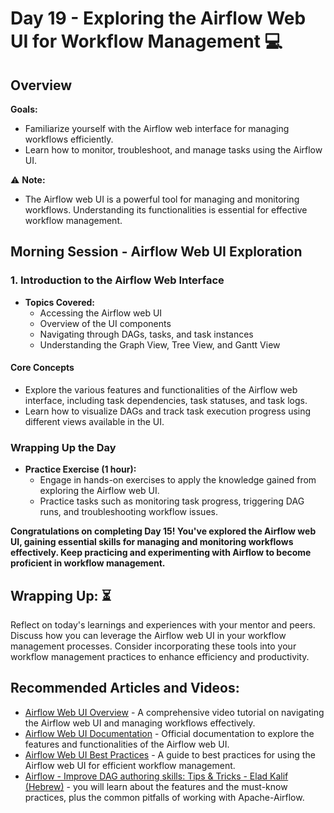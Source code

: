 # Day 19 - Exploring the Airflow Web UI for Workflow Management :computer:

## Overview
**Goals:**
- Familiarize yourself with the Airflow web interface for managing workflows efficiently.
- Learn how to monitor, troubleshoot, and manage tasks using the Airflow UI.

:warning: **Note:**
- The Airflow web UI is a powerful tool for managing and monitoring workflows. Understanding its functionalities is essential for effective workflow management.

## Morning Session - Airflow Web UI Exploration

### 1. Introduction to the Airflow Web Interface
- **Topics Covered:**
  - Accessing the Airflow web UI
  - Overview of the UI components
  - Navigating through DAGs, tasks, and task instances
  - Understanding the Graph View, Tree View, and Gantt View

#### Core Concepts
- Explore the various features and functionalities of the Airflow web interface, including task dependencies, task statuses, and task logs.
- Learn how to visualize DAGs and track task execution progress using different views available in the UI.

### Wrapping Up the Day

- **Practice Exercise (1 hour):**
  - Engage in hands-on exercises to apply the knowledge gained from exploring the Airflow web UI.
  - Practice tasks such as monitoring task progress, triggering DAG runs, and troubleshooting workflow issues.

**Congratulations on completing Day 15! You've explored the Airflow web UI, gaining essential skills for managing and monitoring workflows effectively. Keep practicing and experimenting with Airflow to become proficient in workflow management.**

## **Wrapping Up:** :hourglass_flowing_sand:
Reflect on today's learnings and experiences with your mentor and peers. Discuss how you can leverage the Airflow web UI in your workflow management processes. Consider incorporating these tools into your workflow management practices to enhance efficiency and productivity.

## Recommended Articles and Videos:
- [Airflow Web UI Overview](https://www.youtube.com/watch?v=GrEskQFqQE0) - A comprehensive video tutorial on navigating the Airflow web UI and managing workflows effectively.
- [Airflow Web UI Documentation](https://airflow.apache.org/docs/apache-airflow/stable/ui.html) - Official documentation to explore the features and functionalities of the Airflow web UI.
- [Airflow Web UI Best Practices](https://airflow.apache.org/docs/apache-airflow/stable/best-practices.html) - A guide to best practices for using the Airflow web UI for efficient workflow management.
- [Airflow - Improve DAG authoring skills: Tips & Tricks - Elad Kalif (Hebrew)](https://www.youtube.com/watch?v=KInfwVySobA) - you will learn about the features and the must-know practices, plus the common pitfalls of working with Apache-Airflow.
